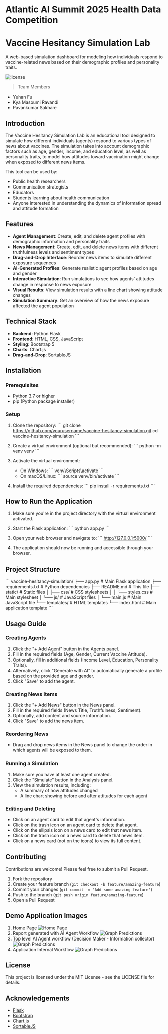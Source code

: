 # Atlantic AI Summit 2025 Health Data Competition
# Vaccine Hesitancy Simulation Lab

A web-based simulation dashboard for modeling how individuals respond to vaccine-related news based on their demographic profiles and personality traits.

![license](https://img.shields.io/badge/license-MIT-blue.svg)

> Team Members
  - Yuhan Fu
  - Kya Masoumi Ravandi
  - Pavankumar Sakhare

## Introduction

The Vaccine Hesitancy Simulation Lab is an educational tool designed to simulate how different individuals (agents) respond to various types of news about vaccines. The simulation takes into account demographic factors such as age, gender, income, and education level, as well as personality traits, to model how attitudes toward vaccination might change when exposed to different news items.

This tool can be used by:
- Public health researchers
- Communication strategists
- Educators
- Students learning about health communication
- Anyone interested in understanding the dynamics of information spread and attitude formation

## Features

- **Agent Management**: Create, edit, and delete agent profiles with demographic information and personality traits
- **News Management**: Create, edit, and delete news items with different truthfulness levels and sentiment types
- **Drag-and-Drop Interface**: Reorder news items to simulate different exposure sequences
- **AI-Generated Profiles**: Generate realistic agent profiles based on age and gender
- **Interactive Simulation**: Run simulations to see how agents' attitudes change in response to news exposure
- **Visual Results**: View simulation results with a line chart showing attitude changes
- **Simulation Summary**: Get an overview of how the news exposure affected the agent population

## Technical Stack

- **Backend**: Python Flask
- **Frontend**: HTML, CSS, JavaScript
- **Styling**: Bootstrap 5
- **Charts**: Chart.js
- **Drag-and-Drop**: SortableJS

## Installation

### Prerequisites

- Python 3.7 or higher
- pip (Python package installer)

### Setup

1. Clone the repository:
   \`\`\`
   git clone https://github.com/yourusername/vaccine-hesitancy-simulation.git
   cd vaccine-hesitancy-simulation
   \`\`\`

2. Create a virtual environment (optional but recommended):
   \`\`\`
   python -m venv venv
   \`\`\`

3. Activate the virtual environment:
   - On Windows:
     \`\`\`
     venv\Scripts\activate
     \`\`\`
   - On macOS/Linux:
     \`\`\`
     source venv/bin/activate
     \`\`\`

4. Install the required dependencies:
   \`\`\`
   pip install -r requirements.txt
   \`\`\`

## How to Run the Application

1. Make sure you're in the project directory with the virtual environment activated.

2. Start the Flask application:
   \`\`\`
   python app.py
   \`\`\`

3. Open your web browser and navigate to:
   \`\`\`
   http://127.0.0.1:5000/
   \`\`\`

4. The application should now be running and accessible through your browser.

## Project Structure

\`\`\`
vaccine-hesitancy-simulation/
├── app.py                  # Main Flask application
├── requirements.txt        # Python dependencies
├── README.md               # This file
├── static/                 # Static files
│   ├── css/                # CSS stylesheets
│   │   └── styles.css      # Main stylesheet
│   └── js/                 # JavaScript files
│       └── main.js         # Main JavaScript file
└── templates/              # HTML templates
    └── index.html          # Main application template
\`\`\`

## Usage Guide

### Creating Agents

1. Click the "+ Add Agent" button in the Agents panel.
2. Fill in the required fields (Age, Gender, Current Vaccine Attitude).
3. Optionally, fill in additional fields (Income Level, Education, Personality Traits).
4. Alternatively, click "Generate with AI" to automatically generate a profile based on the provided age and gender.
5. Click "Save" to add the agent.

### Creating News Items

1. Click the "+ Add News" button in the News panel.
2. Fill in the required fields (News Title, Truthfulness, Sentiment).
3. Optionally, add content and source information.
4. Click "Save" to add the news item.

### Reordering News

- Drag and drop news items in the News panel to change the order in which agents will be exposed to them.

### Running a Simulation

1. Make sure you have at least one agent created.
2. Click the "Simulate" button in the Analysis panel.
3. View the simulation results, including:
   - A summary of how attitudes changed
   - A line chart showing before and after attitudes for each agent

### Editing and Deleting

- Click on an agent card to edit that agent's information.
- Click on the trash icon on an agent card to delete that agent.
- Click on the ellipsis icon on a news card to edit that news item.
- Click on the trash icon on a news card to delete that news item.
- Click on a news card (not on the icons) to view its full content.

## Contributing

Contributions are welcome! Please feel free to submit a Pull Request.

1. Fork the repository
2. Create your feature branch (`git checkout -b feature/amazing-feature`)
3. Commit your changes (`git commit -m 'Add some amazing feature'`)
4. Push to the branch (`git push origin feature/amazing-feature`)
5. Open a Pull Request

## Demo Application Images 
1. Home Page
![Home Page](demo_images/homepage.png)
2. Report generated with AI Agent Workflow
![Graph Predictions](demo_images/summary_report.png)
3. Top level AI Agent workflow (Decision Maker - Information collector)
![Graph Predictions](demo_images/workflow.png)
4. Application Internal Workflow
![Graph Predictions](demo_images/user_workflow.png)

## License

This project is licensed under the MIT License - see the LICENSE file for details.

## Acknowledgements

- [Flask](https://flask.palletsprojects.com/)
- [Bootstrap](https://getbootstrap.com/)
- [Chart.js](https://www.chartjs.org/)
- [SortableJS](https://sortablejs.github.io/Sortable/)
